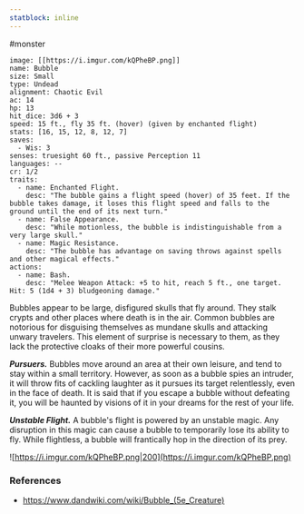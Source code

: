 ```yaml
---
statblock: inline
---
```

 #monster 

```statblock
image: [[https://i.imgur.com/kQPheBP.png]]
name: Bubble
size: Small
type: Undead
alignment: Chaotic Evil
ac: 14
hp: 13
hit_dice: 3d6 + 3
speed: 15 ft., fly 35 ft. (hover) (given by enchanted flight)
stats: [16, 15, 12, 8, 12, 7]
saves:
  - Wis: 3
senses: truesight 60 ft., passive Perception 11
languages: --
cr: 1/2
traits:
  - name: Enchanted Flight.
    desc: "The bubble gains a flight speed (hover) of 35 feet. If the bubble takes damage, it loses this flight speed and falls to the ground until the end of its next turn."
  - name: False Appearance.
    desc: "While motionless, the bubble is indistinguishable from a very large skull."
  - name: Magic Resistance.
    desc: "The bubble has advantage on saving throws against spells and other magical effects."
actions:
  - name: Bash.
    desc: "Melee Weapon Attack: +5 to hit, reach 5 ft., one target. Hit: 5 (1d4 + 3) bludgeoning damage."
```

Bubbles appear to be large, disfigured skulls that fly around. They stalk crypts and other places where death is in the air. Common bubbles are notorious for disguising themselves as mundane skulls and attacking unwary travelers. This element of surprise is necessary to them, as they lack the protective cloaks of their more powerful cousins.

_**Pursuers.**_ Bubbles move around an area at their own leisure, and tend to stay within a small territory. However, as soon as a bubble spies an intruder, it will throw fits of cackling laughter as it pursues its target relentlessly, even in the face of death. It is said that if you escape a bubble without defeating it, you will be haunted by visions of it in your dreams for the rest of your life.

_**Unstable Flight.**_ A bubble's flight is powered by an unstable magic. Any disruption in this magic can cause a bubble to temporarily lose its ability to fly. While flightless, a bubble will frantically hop in the direction of its prey.

![https://i.imgur.com/kQPheBP.png|200](https://i.imgur.com/kQPheBP.png)

### References

* https://www.dandwiki.com/wiki/Bubble_(5e_Creature)
